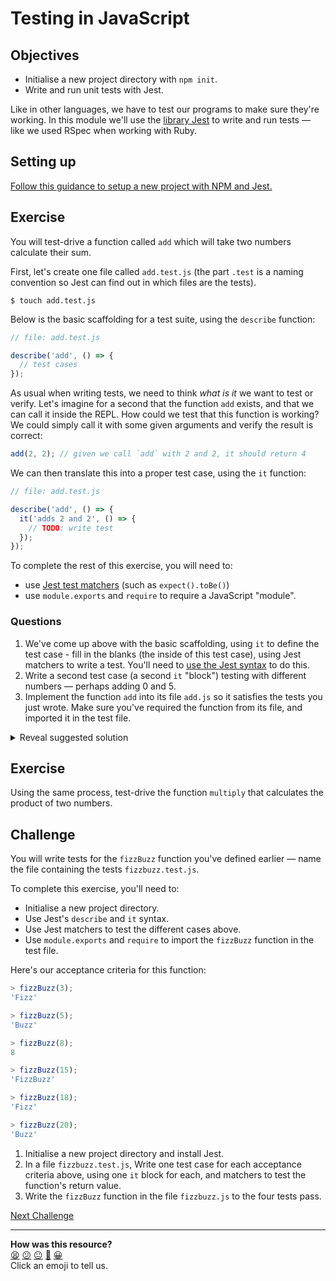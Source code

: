 # Testing in JavaScript

## Objectives

 * Initialise a new project directory with `npm init`.
 * Write and run unit tests with Jest. 

Like in other languages, we have to test our programs to make sure they're working. In
this module we'll use the [library Jest](https://jestjs.io/) to write and run tests — like
we used RSpec when working with Ruby.

## Setting up

[Follow this guidance to setup a new project with NPM and
Jest.](../pills/setting_up_project.md)

## Exercise

You will test-drive a function called `add` which will take two numbers calculate their
sum.

First, let's create one file called `add.test.js` (the part `.test` is a naming convention
so Jest can find out in which files are the tests).

```
$ touch add.test.js
```

Below is the basic scaffolding for a test suite, using the `describe` function:

```javascript
// file: add.test.js

describe('add', () => {
  // test cases
});
```

As usual when writing tests, we need to think *what is it* we want to test or verify.
Let's imagine for a second that the function `add` exists, and that we can call it inside
the REPL. How could we test that this function is working? We could simply call it with
some given arguments and verify the result is correct:

```javascript
add(2, 2); // given we call `add` with 2 and 2, it should return 4
```

We can then translate this into a proper test case, using the `it` function:

```javascript
// file: add.test.js

describe('add', () => {
  it('adds 2 and 2', () => {
    // TODO: write test
  });
});
```

To complete the rest of this exercise, you will need to:
  * use [Jest test matchers](https://jestjs.io/docs/using-matchers) (such as
    `expect().toBe()`)
  * use `module.exports` and `require` to require a JavaScript "module".

### Questions

1. We've come up above with the basic scaffolding, using `it` to define the test case -
   fill in the blanks (the inside of this test case), using Jest matchers to write a test.
   You'll need to [use the Jest syntax](https://jestjs.io/docs/expect#tobevalue) to do
   this.
2. Write a second test case (a second `it` "block") testing with different numbers —
   perhaps adding 0 and 5.
3. Implement the function `add` into its file `add.js` so it satisfies the tests you just
   wrote. Make sure you've required the function from its file, and imported it in the
   test file.

<details>
<summary>Reveal suggested solution</summary>

1. Contents of `add.js`:
```javascript
const add = (a, b) => {
  return a + b;
}

module.exports = add;
```

2. Contents of `add.test.js`:
```javascript
const add = require('./add');

describe('add', () => {
  it('adds 2 and 2', () => {
    expect(add(2, 2)).toBe(4);
  });
});
```
</details>

## Exercise

Using the same process, test-drive the function `multiply` that calculates the product of
two numbers.

## Challenge

You will write tests for the `fizzBuzz` function you've defined earlier — name the file
containing the tests `fizzbuzz.test.js`.

To complete this exercise, you'll need to: 
  * Initialise a new project directory.
  * Use Jest's `describe` and `it` syntax.
  * Use Jest matchers to test the different cases above.
  * Use `module.exports` and `require` to import the `fizzBuzz` function in the test file.

Here's our acceptance criteria for this function:

```js
> fizzBuzz(3); 
'Fizz'

> fizzBuzz(5);
'Buzz'

> fizzBuzz(8);
8

> fizzBuzz(15);
'FizzBuzz'

> fizzBuzz(18);
'Fizz'

> fizzBuzz(20);
'Buzz'
```

1. Initialise a new project directory and install Jest.
2. In a file `fizzbuzz.test.js`, Write one test case for each acceptance criteria above,
   using one `it` block for each, and matchers to test the function's return value.
3. Write the `fizzBuzz` function in the file `fizzbuzz.js` to the four tests pass.


[Next Challenge](02_search_function.md)

<!-- BEGIN GENERATED SECTION DO NOT EDIT -->

---

**How was this resource?**  
[😫](https://airtable.com/shrUJ3t7KLMqVRFKR?prefill_Repository=makersacademy%2Fjavascript-fundamentals&prefill_File=challenges%2F01_testing.md&prefill_Sentiment=😫) [😕](https://airtable.com/shrUJ3t7KLMqVRFKR?prefill_Repository=makersacademy%2Fjavascript-fundamentals&prefill_File=challenges%2F01_testing.md&prefill_Sentiment=😕) [😐](https://airtable.com/shrUJ3t7KLMqVRFKR?prefill_Repository=makersacademy%2Fjavascript-fundamentals&prefill_File=challenges%2F01_testing.md&prefill_Sentiment=😐) [🙂](https://airtable.com/shrUJ3t7KLMqVRFKR?prefill_Repository=makersacademy%2Fjavascript-fundamentals&prefill_File=challenges%2F01_testing.md&prefill_Sentiment=🙂) [😀](https://airtable.com/shrUJ3t7KLMqVRFKR?prefill_Repository=makersacademy%2Fjavascript-fundamentals&prefill_File=challenges%2F01_testing.md&prefill_Sentiment=😀)  
Click an emoji to tell us.

<!-- END GENERATED SECTION DO NOT EDIT -->

